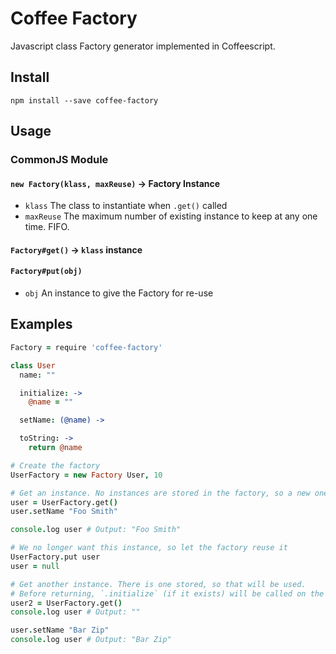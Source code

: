 # Coffee Factory

Javascript class Factory generator implemented in Coffeescript.

## Install

    npm install --save coffee-factory

## Usage

### CommonJS Module

#### `new Factory(klass, maxReuse)` → Factory Instance

 * `klass` The class to instantiate when `.get()` called
 * `maxReuse` The maximum number of existing instance to keep at any one time. FIFO.

#### `Factory#get()` → `klass` instance
#### `Factory#put(obj)`

 * `obj` An instance to give the Factory for re-use

## Examples

```coffeescript
Factory = require 'coffee-factory'

class User
  name: ""

  initialize: ->
    @name = ""

  setName: (@name) ->

  toString: ->
    return @name

# Create the factory
UserFactory = new Factory User, 10

# Get an instance. No instances are stored in the factory, so a new one is created
user = UserFactory.get()
user.setName "Foo Smith"

console.log user # Output: "Foo Smith"

# We no longer want this instance, so let the factory reuse it
UserFactory.put user
user = null

# Get another instance. There is one stored, so that will be used.
# Before returning, `.initialize` (if it exists) will be called on the instance
user2 = UserFactory.get()
console.log user # Output: ""

user.setName "Bar Zip"
console.log user # Output: "Bar Zip"
```

